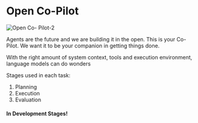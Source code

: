 # Open Co-Pilot
![Open Co- Pilot-2](https://github.com/user-attachments/assets/c27a9987-d296-40a3-b312-a47ea0e48432)




Agents are the future and we are building it in the open.
This is your Co-Pilot. We want it to be your companion in getting things done. 

With the right amount of system context, tools and execution environment, language models can do wonders

Stages used in each task: 
1. Planning
2. Execution
3. Evaluation


<h4>In Development Stages!</h4>
